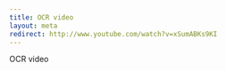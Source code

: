 ```yaml
---
title: OCR video
layout: meta
redirect: http://www.youtube.com/watch?v=xSumABKs9KI
---
```

OCR video